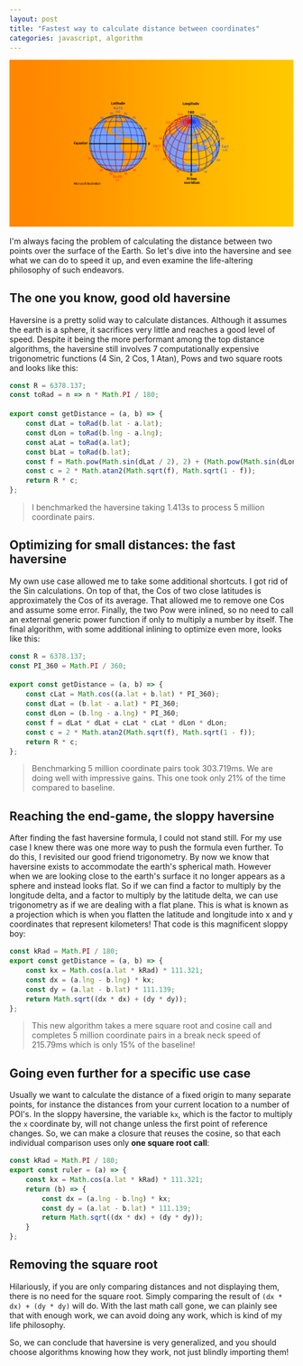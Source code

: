 ```yaml
---
layout: post
title: "Fastest way to calculate distance between coordinates"
categories: javascript, algorithm
---
```


<img src="/assets/haversine.png" alt="Latitude & Longitude Diagram" class="banner"/>

I'm always facing the problem of calculating the distance between two points over the surface of the Earth. So let's dive into the haversine and see what we can do to speed it up, and even examine the life-altering philosophy of such endeavors.

<!--more-->

## The one you know, good old haversine

Haversine is a pretty solid way to calculate distances. Although it assumes the earth is a sphere, it sacrifices very little and reaches a good level of speed. Despite it being the more performant among the top distance algorithms, the haversine still involves 7 computationally expensive trigonometric functions (4 Sin, 2 Cos, 1 Atan), Pows and two square roots and looks like this:

``` javascript
const R = 6378.137;
const toRad = n => n * Math.PI / 180;

export const getDistance = (a, b) => {
    const dLat = toRad(b.lat - a.lat);
    const dLon = toRad(b.lng - a.lng);
    const aLat = toRad(a.lat);
    const bLat = toRad(b.lat);
    const f = Math.pow(Math.sin(dLat / 2), 2) + (Math.pow(Math.sin(dLon / 2), 2) * Math.cos(aLat) * Math.cos(bLat));
    const c = 2 * Math.atan2(Math.sqrt(f), Math.sqrt(1 - f));
    return R * c;
};
```

> I benchmarked the haversine taking 1.413s to process 5 million coordinate pairs.

## Optimizing for small distances: the fast haversine

My own use case allowed me to take some additional shortcuts. I got rid of the Sin calculations. On top of that, the Cos of two close latitudes is approximately the Cos of its average. That allowed me to remove one Cos and assume some error. Finally, the two Pow were inlined, so no need to call an external generic power function if only to multiply a number by itself. The final algorithm, with some additional inlining to optimize even more, looks like this:

``` javascript
const R = 6378.137;
const PI_360 = Math.PI / 360;

export const getDistance = (a, b) => {
    const cLat = Math.cos((a.lat + b.lat) * PI_360);
    const dLat = (b.lat - a.lat) * PI_360;
    const dLon = (b.lng - a.lng) * PI_360;
    const f = dLat * dLat + cLat * cLat * dLon * dLon;
    const c = 2 * Math.atan2(Math.sqrt(f), Math.sqrt(1 - f));   
    return R * c;
};
```

> Benchmarking 5 million coordinate pairs took 303.719ms. We are doing well with impressive gains. This one took only 21% of the time compared to baseline.

## Reaching the end-game, the sloppy haversine

After finding the fast haversine formula, I could not stand still. For my use case I knew there was one more way to push the formula even further. To do this, I revisited our good friend trigonometry. By now we know that haversine exists to accommodate the earth's spherical math. However when we are looking close to the earth's surface it no longer appears as a sphere and instead looks flat. So if we can find a factor to multiply by the longitude delta, and a factor to multiply by the latitude delta, we can use trigonometry as if we are dealing with a flat plane. This is what is known as a projection which is when you flatten the latitude and longitude into x and y coordinates that represent kilometers! That code is this magnificent sloppy boy:

``` javascript
const kRad = Math.PI / 180;
export const getDistance = (a, b) => {
    const kx = Math.cos(a.lat * kRad) * 111.321;
    const dx = (a.lng - b.lng) * kx;
    const dy = (a.lat - b.lat) * 111.139;
    return Math.sqrt((dx * dx) + (dy * dy));
};
```

> This new algorithm takes a mere square root and cosine call and completes 5 million coordinate pairs in a break neck speed of 215.79ms which is only 15% of the baseline!

## Going even further for a specific use case 

Usually we want to calculate the distance of a fixed origin to many separate points, for instance the distances from your current location to a number of POI's. In the sloppy haversine, the variable `kx`, which is the factor to multiply the `x` coordinate by, will not change unless the first point of reference changes. So, we can make a closure that reuses the cosine, so that each individual comparison uses only **one square root call**:

``` javascript
const kRad = Math.PI / 180;
export const ruler = (a) => {
    const kx = Math.cos(a.lat * kRad) * 111.321;
    return (b) => {
        const dx = (a.lng - b.lng) * kx;
        const dy = (a.lat - b.lat) * 111.139;
        return Math.sqrt((dx * dx) + (dy * dy));
    } 
};
```

## Removing the square root

Hilariously, if you are only comparing distances and not displaying them, there is no need for the square root. Simply comparing the result of `(dx * dx) + (dy * dy)` will do. With the last math call gone, we can plainly see that with enough work, we can avoid doing any work, which is kind of my life philosophy.

So, we can conclude that haversine is very generalized, and you should choose algorithms knowing how they work, not just blindly importing them!
